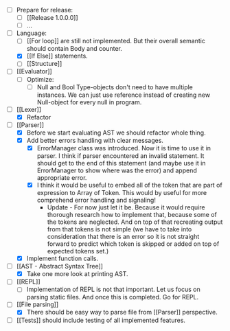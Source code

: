 - [ ] Prepare for release:
	- [ ] [[Release 1.0.0.0]]
	- [ ] ...
- [ ] Language:
	- [ ] [[For loop]] are still not implemented. But their overall semantic should contain Body and counter.
	- [x] [[If Else]] statements.
	- [ ] [[Structure]]
- [ ] [[Evaluator]]
	- [ ] Optimize:
		- [ ] Null and Bool Type-objects don't need to have multiple instances. We can just use reference instead of creating new Null-object for every null in program.
- [ ] [[Lexer]]
	- [x] Refactor
- [ ] [[Parser]]
	- [x] Before we start evaluating AST we should refactor whole thing.
	- [x] Add better errors handling with clear messages.
		- [x] ErrorManager class was introduced. Now it is time to use it in parser. I think if parser encountered an invalid statement. It should get to the end of this statement (and maybe use it in ErrorManager to show where was the error) and append appropriate error.
		- [x] I think it would be useful to embed all of the token that are part of expression to Array of Token. This would by useful for more comprehend error handling and signaling!
			- Update - For now just let it be. Because it would require thorough research how to implement that, because some of the tokens are neglected. And on top of that recreating output from that tokens is not simple (we have to take into consideration that there is an error so it is not straight forward to predict which token is skipped or added on top of expected tokens set.)
	- [x] Implement function calls.
- [ ] [[AST - Abstract Syntax Tree]]
	- [x] Take one more look at printing AST.
- [ ] [[REPL]]
	- [ ] Implementation of REPL is not that important. Let us focus on parsing static files. And once this is completed. Go for REPL.
- [ ] [[File parsing]]
	- [x] There should be easy way to parse file from [[Parser]] perspective.
- [ ] [[Tests]] should include testing of all implemented features.